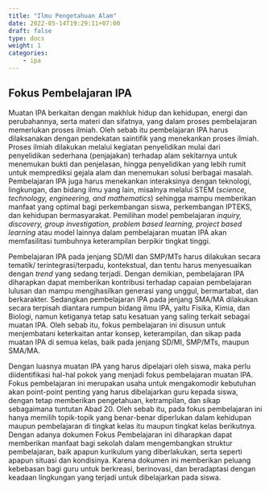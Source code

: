 ```yaml
---
title: "Ilmu Pengetahuan Alam"
date: 2022-05-14T19:29:11+07:00
draft: false
type: docs
weight: 1
categories:
    - ipa
---
```


## Fokus Pembelajaran IPA
Muatan IPA berkaitan dengan makhluk hidup dan kehidupan, energi dan perubahannya, serta materi dan sifatnya, yang dalam proses pembelajaran memerlukan proses ilmiah. Oleh sebab itu pembelajaran IPA harus dilaksanakan dengan pendekatan saintifik yang menekankan proses ilmiah. Proses ilmiah dilakukan melalui kegiatan penyelidikan mulai dari penyelidikan sederhana (penjajakan) terhadap alam sekitarnya untuk menemukan bukti dan penjelasan, hingga penyelidikan yang lebih rumit untuk memprediksi gejala alam dan menemukan solusi berbagai masalah. Pembelajaran IPA juga harus menekankan interaksinya dengan teknologi, lingkungan, dan bidang ilmu yang lain, misalnya melalui STEM (*science, technology, engineering, and mathematics*) sehingga mampu memberikan manfaat yang optimal bagi perkembangan siswa, perkembangan IPTEKS, dan kehidupan bermasyarakat. Pemilihan model pembelajaran *inquiry, discovery, group investigation, problem based learning, project based learning* atau model lainnya dalam pembelajaran muatan IPA akan memfasilitasi tumbuhnya keterampilan berpikir tingkat tinggi.

Pembelajaran IPA pada jenjang SD/MI dan SMP/MTs harus dilakukan secara tematik/ terintegrasi/terpadu, kontekstual, dan tentu harus menyesuaikan dengan *trend* yang sedang terjadi. Dengan demikian, pembelajaran IPA diharapkan dapat memberikan kontribusi terhadap capaian pembelajaran lulusan dan mampu mengjhasilkan generasi yang unggul, bermartabat, dan berkarakter. Sedangkan pembelajaran IPA pada jenjang SMA/MA dilakukan secara terpisah diantara rumpun bidang ilmu IPA, yaitu Fisika, Kimia, dan Biologi, namun ketiganya tetap satu kesatuan yang saling terkait sebagai muatan IPA. Oleh sebab itu, fokus pembelajaran ini disusun untuk menjembatani keterkaitan antar konsep, keterampilan, dan sikap pada muatan IPA di semua kelas, baik pada jenjang SD/MI, SMP/MTs, maupun SMA/MA.

Dengan luasnya muatan IPA yang harus dipelajari oleh siswa, maka perlu diidentifikasi hal-hal pokok yang menjadi fokus pembelajaran muatan IPA. Fokus pembelajaran ini merupakan usaha untuk mengakomodir kebutuhan akan point-point penting yang harus dibelajarkan guru kepada siswa, dengan tetap memberikan pengetahuan, ketrampilan, dan sikap sebagaimana tuntutan Abad 20. Oleh sebab itu, pada fokus pembelajaran ini hanya memilih topik-topik yang benar-benar diperlukan dalam kehidupan maupun pembelajaran di tingkat kelas itu maupun tingkat kelas berikutnya. Dengan adanya dokumen Fokus Pembelajaran ini diharapkan dapat memberikan manfaat bagi sekolah dalam mengembangkan struktur pembelajaran, baik apapun kurikulum yang diberlakukan, serta seperti apapun situasi dan kondisinya. Karena dokumen ini memberikan peluang kebebasan bagi guru untuk berkreasi, berinovasi, dan beradaptasi dengan keadaan lingkungan yang terjadi untuk dibelajarkan pada siswa.